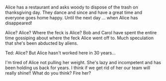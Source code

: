 

Alice has a restaurant and asks woody to dispose of the trash on thanksgiving day. They dance and since and have a great time and everyone goes home happy. Until the next day ... when Alice has disappeared!

Alice? Alice? Where the feck is Alice?  Bob and Carol have spent the entire time gossiping about where the feck Alice went off to. Much speculation that she's been abducted by aliens.

Ted: Alice? But Alice hasn't worked here in 30 years...

I'm tired of Alice not pulling her weight. She's lazy and incompetent and has been holding us back for years. I think if we get rid of her our team will really shine!! What do you think? Fire her?
